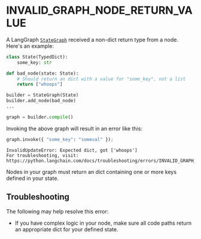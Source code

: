 # INVALID_GRAPH_NODE_RETURN_VALUE

A LangGraph [`StateGraph`](https://langchain-ai.github.io/langgraph/reference/graphs/#langgraph.graph.state.StateGraph)
received a non-dict return type from a node. Here's an example:

```python
class State(TypedDict):
    some_key: str

def bad_node(state: State):
    # Should return an dict with a value for "some_key", not a list
    return ["whoops"]

builder = StateGraph(State)
builder.add_node(bad_node)
...

graph = builder.compile()
```

Invoking the above graph will result in an error like this:

```python
graph.invoke({ "some_key": "someval" });
```

```
InvalidUpdateError: Expected dict, got ['whoops']
For troubleshooting, visit: https://python.langchain.com/docs/troubleshooting/errors/INVALID_GRAPH_NODE_RETURN_VALUE
```

Nodes in your graph must return an dict containing one or more keys defined in your state.

## Troubleshooting

The following may help resolve this error:

- If you have complex logic in your node, make sure all code paths return an appropriate dict for your defined state.
